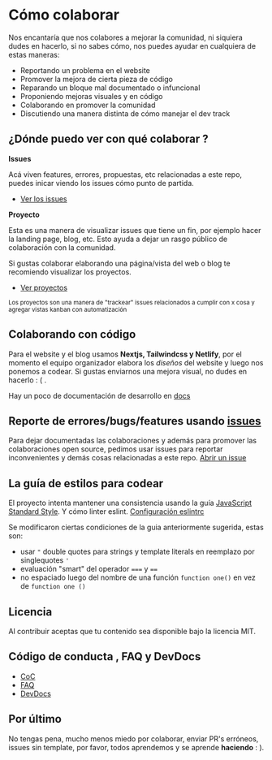 # Cómo colaborar

Nos encantaría que nos colabores a mejorar la comunidad, ni siquiera dudes en hacerlo, si no sabes cómo, nos puedes ayudar en cualquiera de estas maneras:

- Reportando un problema en el website
- Promover la mejora de cierta pieza de código
- Reparando un bloque mal documentado o infuncional
- Proponiendo mejoras visuales y en código
- Colaborando en promover la comunidad
- Discutiendo una manera distinta de cómo manejar el dev track

## ¿Dónde puedo ver con qué colaborar ?

**Issues**

Acá viven features, errores, propuestas, etc relacionadas a este repo, puedes inicar viendo los issues cómo punto de partida.

- [Ver los issues](https://github.com/nodeschoolsm/website/issues)

**Proyecto**

Esta es una manera de visualizar issues que tiene un fin, por ejemplo hacer la landing page, blog, etc. Esto ayuda a dejar un rasgo público de colaboración con la comunidad.

Si gustas colaborar elaborando una página/vista del web o blog te recomiendo visualizar los proyectos.

- [Ver proyectos](https://github.com/nodeschoolsm/website/projects)

<sub>Los proyectos son una manera de "trackear" issues relacionados a cumplir con x cosa y agregar vistas kanban con automatización<sub>

## Colaborando con código

Para el website y el blog usamos **Nextjs, Tailwindcss y Netlify**, por el momento el equipo organizador elabora los _diseños_ del website y luego nos ponemos a codear. Si gustas enviarnos una mejora visual, no dudes en hacerlo : ( .

Hay un poco de documentación de desarrollo en [docs](./docs/README.md)

## Reporte de errores/bugs/features usando [issues](https://github.com/nodeschoolsm/website/issues)

Para dejar documentadas las colaboraciones y además para promover las colaboraciones open source, pedimos usar issues para reportar inconvenientes y demás cosas relacionadas a este repo. [Abrir un issue](https://github.com/nodeschoolsm/website/issues/new/choose)

## La guía de estilos para codear

El proyecto intenta mantener una consistencia usando la guía [JavaScript Standard Style](https://standardjs.com/). Y cómo linter eslint. [Configuración eslintrc](https://github.com/nodeschoolsm/website/blob/master/.eslintrc.js)

Se modificaron ciertas condiciones de la guia anteriormente sugerida, estas son:

- usar `"` double quotes para strings y template literals en reemplazo por singlequotes `'`
- evaluación "smart" del operador `===` y `==`
- no espaciado luego del nombre de una función `function one()` en vez de `function one ()`

## Licencia

Al contribuir aceptas que tu contenido sea disponible bajo la licencia MIT.

## Código de conducta , FAQ y DevDocs

- [CoC](https://github.com/nodeschoolsm/about/blob/master/CoC.md)
- [FAQ](https://github.com/nodeschoolsm/about/blob/master/FAQ.md)
- [DevDocs](https://github.com/nodeschoolsm/website/tree/master/docs)

## Por último

No tengas pena, mucho menos miedo por colaborar, enviar PR's erróneos, issues sin template, por favor, todos aprendemos y se aprende **haciendo** : ).


